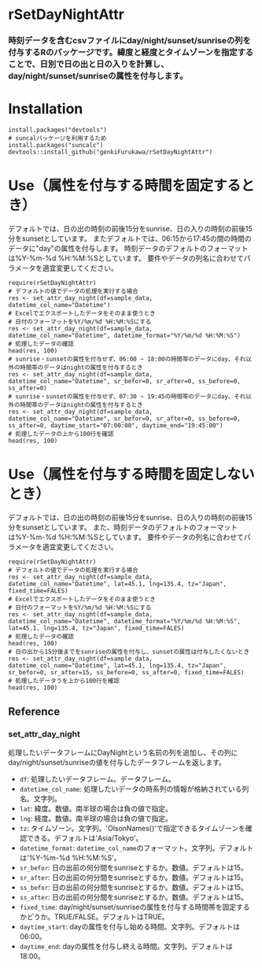# rSetDayNightAttr

### 時刻データを含むcsvファイルにday/night/sunset/sunriseの列を付与するRのパッケージです。緯度と経度とタイムゾーンを指定することで、日別で日の出と日の入りを計算し、day/night/sunset/sunriseの属性を付与します。

# Installation

```` 
install.packages("devtools")
# suncalパッケージを利用するため
install.packages("suncalc")
devtools::install_github("genkiFurukawa/rSetDayNightAttr")
````
# Use（属性を付与する時間を固定するとき）
デフォルトでは、日の出の時刻の前後15分をsunrise、日の入りの時刻の前後15分をsunsetとしています。
またデフォルトでは、06:15から17:45の間の時間のデータに"day"の属性を付与します。
時刻データのデフォルトのフォーマットは%Y-%m-%d %H:%M:%Sとしています。
要件やデータの列名に合わせてパラメータを適宜変更してください。
````
require(rSetDayNightAttr)
# デフォルトの値でデータの処理を実行する場合
res <- set_attr_day_night(df=sample_data, datetime_col_name="Datetime")
# Excelでエクスポートしたデータをそのまま使うとき
# 日付のフォーマットを%Y/%m/%d %H:%M:%Sにする
res <- set_attr_day_night(df=sample_data, datetime_col_name="Datetime", datetime_format="%Y/%m/%d %H:%M:%S")
# 処理したデータの確認
head(res, 100)
# sunrise・sunsetの属性を付与せず、06:00 ~ 18:00の時間帯のデータにday、それ以外の時間帯のデータはnightの属性を付与するとき
res <- set_attr_day_night(df=sample_data, datetime_col_name="Datetime", sr_befor=0, sr_after=0, ss_before=0, ss_after=0)
# sunrise・sunsetの属性を付与せず、07:30 ~ 19:45の時間帯のデータにday、それ以外の時間帯のデータはnightの属性を付与するとき
res <- set_attr_day_night(df=sample_data, datetime_col_name="Datetime", sr_befor=0, sr_after=0, ss_before=0, ss_after=0, daytime_start="07:00:00", daytime_end="19:45:00")
# 処理したデータの上から100行を確認
head(res, 100)
````

# Use（属性を付与する時間を固定しないとき）
デフォルトでは、日の出の時刻の前後15分をsunrise、日の入りの時刻の前後15分をsunsetとしています。
また、時刻データのデフォルトのフォーマットは%Y-%m-%d %H:%M:%Sとしています。
要件やデータの列名に合わせてパラメータを適宜変更してください。
````
require(rSetDayNightAttr)
# デフォルトの値でデータの処理を実行する場合
res <- set_attr_day_night(df=sample_data, datetime_col_name="Datetime", lat=45.1, lng=135.4, tz="Japan", fixed_time=FALES)
# Excelでエクスポートしたデータをそのまま使うとき
# 日付のフォーマットを%Y/%m/%d %H:%M:%Sにする
res <- set_attr_day_night(df=sample_data, datetime_col_name="Datetime", datetime_format="%Y/%m/%d %H:%M:%S", lat=45.1, lng=135.4, tz="Japan", fixed_time=FALES)
# 処理したデータの確認
head(res, 100)
# 日の出から15分後までをsunriseの属性を付与し、sunsetの属性は付与したくないとき
res <- set_attr_day_night(df=sample_data, datetime_col_name="Datetime", lat=45.1, lng=135.4, tz="Japan", sr_befor=0, sr_after=15, ss_before=0, ss_after=0, fixed_time=FALES)
# 処理したデータうを上から100行を確認
head(res, 100)
````

## Reference

### set_attr_day_night
処理したいデータフレームにDayNightという名前の列を追加し、その列にday/night/sunset/sunriseの値を付与したデータフレームを返します。
 * `df`: 処理したいデータフレーム。データフレーム。
 * `datetime_col_name`: 処理したいデータの時系列の情報が格納されている列名。文字列。
 * `lat`: 緯度。数値。南半球の場合は負の値で指定。
 * `lng`: 経度。数値。南半球の場合は負の値で指定。
 * `tz`: タイムゾーン。文字列。'OlsonNames()'で指定できるタイムゾーンを確認できる。デフォルトは'Asia/Tokyo'。
 * `datetime_format`: `datetime_col_name`のフォーマット。文字列。デフォルトは'%Y-%m-%d %H:%M:%S'。
 * `sr_befor`: 日の出前の何分間をsunriseとするか。数値。デフォルトは15。
 * `sr_after`: 日の出前の何分間をsunriseとするか。数値。デフォルトは15。
 * `ss_befor`: 日の出前の何分間をsunriseとするか。数値。デフォルトは15。
 * `ss_after`: 日の出前の何分間をsunriseとするか。数値。デフォルトは15。
 * `fixed_time`: day/night/sunset/sunriseの属性を付与する時間帯を固定するかどうか。TRUE/FALSE。デフォルトはTRUE。
 * `daytime_start`: dayの属性を付与し始める時間。文字列。デフォルトは06:00。
 * `daytime_end`: dayの属性を付与し終える時間。文字列。デフォルトは18:00。
 
